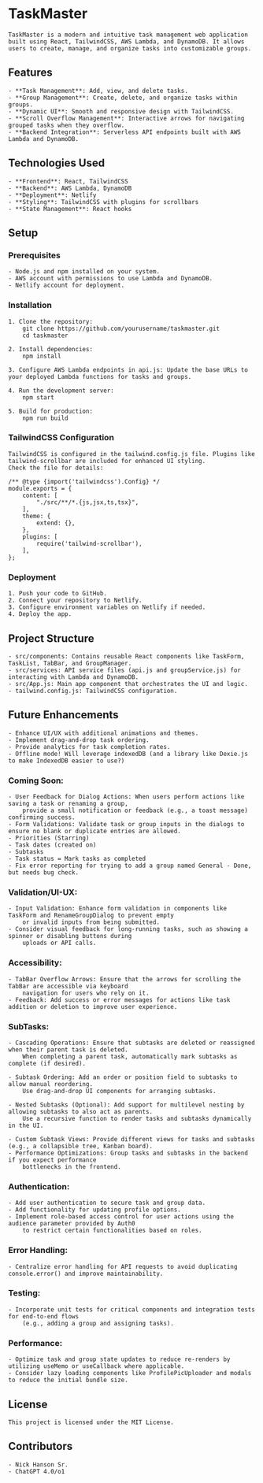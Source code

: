 # TaskMaster

    TaskMaster is a modern and intuitive task management web application built using React, TailwindCSS, AWS Lambda, and DynamoDB. It allows users to create, manage, and organize tasks into customizable groups.

## Features

    - **Task Management**: Add, view, and delete tasks.
    - **Group Management**: Create, delete, and organize tasks within groups.
    - **Dynamic UI**: Smooth and responsive design with TailwindCSS.
    - **Scroll Overflow Management**: Interactive arrows for navigating grouped tasks when they overflow.
    - **Backend Integration**: Serverless API endpoints built with AWS Lambda and DynamoDB.

## Technologies Used

    - **Frontend**: React, TailwindCSS
    - **Backend**: AWS Lambda, DynamoDB
    - **Deployment**: Netlify
    - **Styling**: TailwindCSS with plugins for scrollbars
    - **State Management**: React hooks

## Setup

### Prerequisites
    - Node.js and npm installed on your system.
    - AWS account with permissions to use Lambda and DynamoDB.
    - Netlify account for deployment.

### Installation

    1. Clone the repository:
        git clone https://github.com/yourusername/taskmaster.git
        cd taskmaster

    2. Install dependencies:
        npm install

    3. Configure AWS Lambda endpoints in api.js: Update the base URLs to your deployed Lambda functions for tasks and groups.

    4. Run the development server:
        npm start

    5. Build for production:
        npm run build

### TailwindCSS Configuration

    TailwindCSS is configured in the tailwind.config.js file. Plugins like tailwind-scrollbar are included for enhanced UI styling.
    Check the file for details:

    /** @type {import('tailwindcss').Config} */
    module.exports = {
        content: [
            "./src/**/*.{js,jsx,ts,tsx}",
        ],
        theme: {
            extend: {},
        },
        plugins: [
            require('tailwind-scrollbar'),
        ],
    };

### Deployment

    1. Push your code to GitHub.
    2. Connect your repository to Netlify.
    3. Configure environment variables on Netlify if needed.
    4. Deploy the app.

## Project Structure

    - src/components: Contains reusable React components like TaskForm, TaskList, TabBar, and GroupManager.
    - src/services: API service files (api.js and groupService.js) for interacting with Lambda and DynamoDB.
    - src/App.js: Main app component that orchestrates the UI and logic.
    - tailwind.config.js: TailwindCSS configuration.

## Future Enhancements
    - Enhance UI/UX with additional animations and themes.
    - Implement drag-and-drop task ordering.
    - Provide analytics for task completion rates.
    - Offline mode! Will leverage indexedDB (and a library like Dexie.js to make IndexedDB easier to use?)

### Coming Soon:
    - User Feedback for Dialog Actions: When users perform actions like saving a task or renaming a group,
        provide a small notification or feedback (e.g., a toast message) confirming success.
    - Form Validations: Validate task or group inputs in the dialogs to ensure no blank or duplicate entries are allowed.
    - Priorities (Starring)
    - Task dates (created on)
    - Subtasks
    - Task status = Mark tasks as completed
    - Fix error reporting for trying to add a group named General - Done, but needs bug check.

### Validation/UI-UX:
    - Input Validation: Enhance form validation in components like TaskForm and RenameGroupDialog to prevent empty
        or invalid inputs from being submitted.
    - Consider visual feedback for long-running tasks, such as showing a spinner or disabling buttons during
        uploads or API calls.

### Accessibility:
    - TabBar Overflow Arrows: Ensure that the arrows for scrolling the TabBar are accessible via keyboard
        navigation for users who rely on it.
    - Feedback: Add success or error messages for actions like task addition or deletion to improve user experience.

### SubTasks:
    - Cascading Operations: Ensure that subtasks are deleted or reassigned when their parent task is deleted.
        When completing a parent task, automatically mark subtasks as complete (if desired).

    - Subtask Ordering: Add an order or position field to subtasks to allow manual reordering.
        Use drag-and-drop UI components for arranging subtasks.

    - Nested Subtasks (Optional): Add support for multilevel nesting by allowing subtasks to also act as parents.
        Use a recursive function to render tasks and subtasks dynamically in the UI.

    - Custom Subtask Views: Provide different views for tasks and subtasks (e.g., a collapsible tree, Kanban board).
    - Performance Optimizations: Group tasks and subtasks in the backend if you expect performance
        bottlenecks in the frontend.

### Authentication:
    - Add user authentication to secure task and group data.
    - Add functionality for updating profile options.
    - Implement role-based access control for user actions using the audience parameter provided by Auth0
        to restrict certain functionalities based on roles.

### Error Handling:
    - Centralize error handling for API requests to avoid duplicating console.error() and improve maintainability.

### Testing:
    - Incorporate unit tests for critical components and integration tests for end-to-end flows
        (e.g., adding a group and assigning tasks).

### Performance:
    - Optimize task and group state updates to reduce re-renders by utilizing useMemo or useCallback where applicable.
    - Consider lazy loading components like ProfilePicUploader and modals to reduce the initial bundle size.

## License

    This project is licensed under the MIT License.

## Contributors

    - Nick Hanson Sr.
    - ChatGPT 4.0/o1
